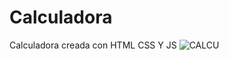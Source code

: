 # Calculadora
Calculadora creada con HTML CSS Y JS
![CALCU](https://user-images.githubusercontent.com/104696637/166122193-2e01e529-c2a7-46f0-9b4c-96a87d82e4c5.png)
